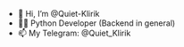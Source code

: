 - 👋 Hi, I’m @Quiet-Klirik
- 👨‍💻 Python Developer (Backend in general)
- 📫 My Telegram: @Quiet_Klirik
